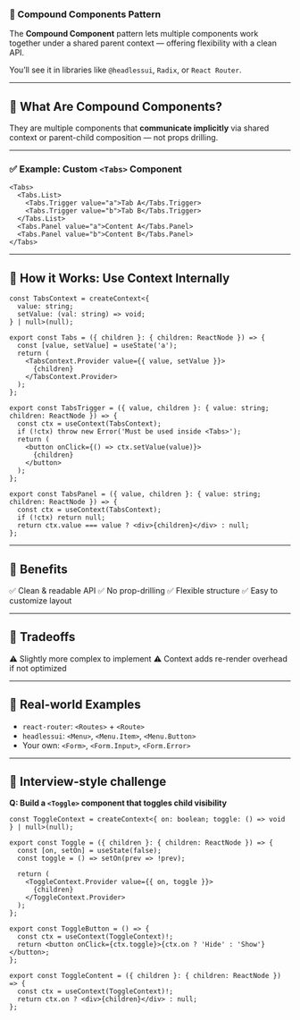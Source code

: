 ### 📘 Compound Components Pattern

The **Compound Component** pattern lets multiple components work together under a shared parent context — offering flexibility with a clean API.

You’ll see it in libraries like `@headlessui`, `Radix`, or `React Router`.

------

## 🔹 What Are Compound Components?

They are multiple components that **communicate implicitly** via shared context or parent-child composition — not props drilling.

------

### ✅ Example: Custom `<Tabs>` Component

```tsx
<Tabs>
  <Tabs.List>
    <Tabs.Trigger value="a">Tab A</Tabs.Trigger>
    <Tabs.Trigger value="b">Tab B</Tabs.Trigger>
  </Tabs.List>
  <Tabs.Panel value="a">Content A</Tabs.Panel>
  <Tabs.Panel value="b">Content B</Tabs.Panel>
</Tabs>
```

------

## 🔹 How it Works: Use Context Internally

```tsx
const TabsContext = createContext<{
  value: string;
  setValue: (val: string) => void;
} | null>(null);

export const Tabs = ({ children }: { children: ReactNode }) => {
  const [value, setValue] = useState('a');
  return (
    <TabsContext.Provider value={{ value, setValue }}>
      {children}
    </TabsContext.Provider>
  );
};

export const TabsTrigger = ({ value, children }: { value: string; children: ReactNode }) => {
  const ctx = useContext(TabsContext);
  if (!ctx) throw new Error('Must be used inside <Tabs>');
  return (
    <button onClick={() => ctx.setValue(value)}>
      {children}
    </button>
  );
};

export const TabsPanel = ({ value, children }: { value: string; children: ReactNode }) => {
  const ctx = useContext(TabsContext);
  if (!ctx) return null;
  return ctx.value === value ? <div>{children}</div> : null;
};
```

------

## 🔹 Benefits

✅ Clean & readable API
 ✅ No prop-drilling
 ✅ Flexible structure
 ✅ Easy to customize layout

------

## 🔸 Tradeoffs

⚠️ Slightly more complex to implement
 ⚠️ Context adds re-render overhead if not optimized

------

## 🧠 Real-world Examples

- `react-router`: `<Routes>` + `<Route>`
- `headlessui`: `<Menu>`, `<Menu.Item>`, `<Menu.Button>`
- Your own: `<Form>`, `<Form.Input>`, `<Form.Error>`

------

## 🧪 Interview-style challenge

**Q: Build a `<Toggle>` component that toggles child visibility**

```tsx
const ToggleContext = createContext<{ on: boolean; toggle: () => void } | null>(null);

export const Toggle = ({ children }: { children: ReactNode }) => {
  const [on, setOn] = useState(false);
  const toggle = () => setOn(prev => !prev);

  return (
    <ToggleContext.Provider value={{ on, toggle }}>
      {children}
    </ToggleContext.Provider>
  );
};

export const ToggleButton = () => {
  const ctx = useContext(ToggleContext)!;
  return <button onClick={ctx.toggle}>{ctx.on ? 'Hide' : 'Show'}</button>;
};

export const ToggleContent = ({ children }: { children: ReactNode }) => {
  const ctx = useContext(ToggleContext)!;
  return ctx.on ? <div>{children}</div> : null;
};
```

